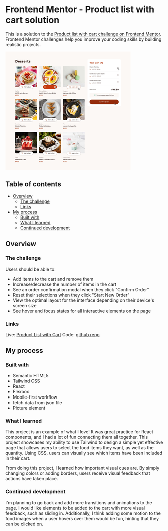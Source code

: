 # Frontend Mentor - Product list with cart solution

This is a solution to the [Product list with cart challenge on Frontend Mentor](https://www.frontendmentor.io/challenges/product-list-with-cart-5MmqLVAp_d). Frontend Mentor challenges help you improve your coding skills by building realistic projects. 

<img src="./design/active-states.jpg" alt="desktop" width="400"/>

## Table of contents
 
- [Overview](#overview)
  - [The challenge](#the-challenge)
  - [Links](#links)
- [My process](#my-process)
  - [Built with](#built-with)
  - [What I learned](#what-i-learned)
  - [Continued development](#continued-development)


## Overview

### The challenge

Users should be able to:

- Add items to the cart and remove them
- Increase/decrease the number of items in the cart
- See an order confirmation modal when they click "Confirm Order"
- Reset their selections when they click "Start New Order"
- View the optimal layout for the interface depending on their device's screen size
- See hover and focus states for all interactive elements on the page

### Links

Live: [Product List with Cart](https://fm-product-list-with-cart-gm.vercel.app/)
Code: [github repo](https://github.com/minezzig/fm-product-list-with-cart)

## My process

### Built with

- Semantic HTML5
- Tailwind CSS
- React
- Flexbox
- Mobile-first workflow
- fetch data from json file
- Picture element

### What I learned

This project is an example of what I love! It was great practice for React components, and I had a lot of fun connecting them all together. This project showcases my ability to use Tailwind to design a simple yet effective page that allows users to select the food items they want, as well as the quantity. Using CSS, users can visually see which items have been included in their cart.

From doing this project, I learned how important visual cues are. By simply changing colors or adding borders, users receive visual feedback that actions have taken place.

### Continued development

I'm planning to go back and add more transitions and animations to the page. I would like elements to be added to the cart with more visual feedback, such as sliding in. Additionally, I think adding some motion to the food images when a user hovers over them would be fun, hinting that they can be clicked on.
